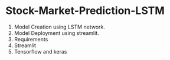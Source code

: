# Stock-Market-Prediction-LSTM

1. Model Creation using LSTM network.
2. Model Deployment using streamlit.
3. Requirements
  1. Streamlit
  2. Tensorflow and keras

